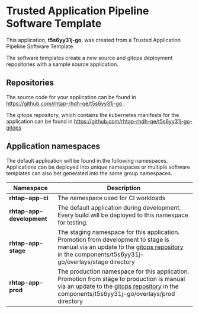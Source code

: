# Trusted Application Pipeline Software Template

This application, **t5s6yy31j-go**, was created from a Trusted Application Pipeline Software Template.

The software templates create a new source and gitops deployment repositories with a sample source application. 

## Repositories

The source code for your application can be found in [https://github.com/rhtap-rhdh-qe/t5s6yy31j-go ](https://github.com/rhtap-rhdh-qe/t5s6yy31j-go ).
 
The gitops repository, which contains the kubernetes manifests for the application can be found in 
[https://github.com/rhtap-rhdh-qe/t5s6yy31j-go-gitops ](https://github.com/rhtap-rhdh-qe/t5s6yy31j-go-gitops ) 

## Application namespaces 

The default application will be found in the following namespaces. Applications can be deployed into unique namespaces or multiple software templates can also bet generated into the same group namespaces.  

|  Namespace   |  Description   |  
| -------- | -------- |
| **rhtap-app-ci** | The namespace used for CI workloads |
| **rhtap-app-development** | The default application during development. Every build will be deployed to this namespace for testing. |
| **rhtap-app-stage** | The staging namespace for this application. Promotion from development to stage is manual via an update to the [gitops repository](https://github.com/rhtap-rhdh-qe/t5s6yy31j-go-gitops ) in the components/t5s6yy31j-go/overlays/stage directory |
| **rhtap-app-prod** | The production namespace for this application. Promotion from stage to production is manual via an update to the [gitops repository](https://github.com/rhtap-rhdh-qe/t5s6yy31j-go-gitops ) in the components/t5s6yy31j-go/overlays/prod directory |